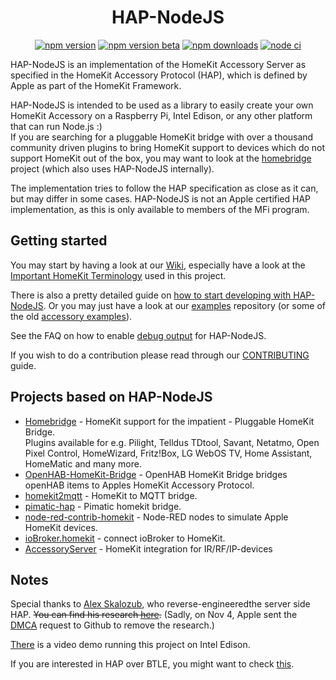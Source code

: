 <span align="center">
  
# HAP-NodeJS
  
  <a href="https://www.npmjs.com/package/hap-nodejs"><img title="npm version" src="https://badgen.net/npm/v/hap-nodejs" ></a>
  <a href="https://www.npmjs.com/package/hap-nodejs/v/beta"><img title="npm version beta" src="https://badgen.net/npm/v/hap-nodejs/beta" ></a>
  <a href="https://www.npmjs.com/package/hap-nodejs"><img title="npm downloads" src="https://badgen.net/npm/dt/hap-nodejs" ></a>
  <a href="https://github.com/KhaosT/HAP-NodeJS/actions?query=workflow%3A%22Node-CI%22"><img title="node ci" src="https://github.com/homebridge/HAP-NodeJS/workflows/Node-CI/badge.svg" ></a>

</span>

HAP-NodeJS is an implementation of the HomeKit Accessory Server as specified in the HomeKit Accessory Protocol (HAP),
which is defined by Apple as part of the HomeKit Framework.

HAP-NodeJS is intended to be used as a library to easily create your own HomeKit Accessory on a Raspberry Pi,
Intel Edison, or any other platform that can run Node.js :)  
If you are searching for a pluggable HomeKit bridge with over a thousand community driven plugins to bring HomeKit
support to devices which do not support HomeKit out of the box, you may want to look at the 
[homebridge][project-homebridge] project (which also uses HAP-NodeJS internally).

The implementation tries to follow the HAP specification as close as it can, but may differ in some cases.
HAP-NodeJS is not an Apple certified HAP implementation, as this is only available to members of the MFi program.

## Getting started

You may start by having a look at our [Wiki][wiki], especially have a look at the 
[Important HomeKit Terminology][hk-terminology] used in this project.

There is also a pretty detailed guide on [how to start developing with HAP-NodeJS][dev-guide].
Or you may just have a look at our [examples][examples-repo] repository
(or some of the old [accessory examples][example-accessories]).

See the FAQ on how to enable [debug output][faq-debug] for HAP-NodeJS.

If you wish to do a contribution please read through our [CONTRIBUTING][contributing] guide.

## Projects based on HAP-NodeJS

- [Homebridge][project-homebridge] - HomeKit support for the impatient - Pluggable HomeKit Bridge.  
    Plugins available for  e.g. Pilight, Telldus TDtool, Savant, Netatmo, Open Pixel Control, HomeWizard, Fritz!Box, 
    LG WebOS TV, Home Assistant, HomeMatic and many more.
- [OpenHAB-HomeKit-Bridge][project-openhab-homekit-bridge] - OpenHAB HomeKit Bridge bridges openHAB items to 
    Apples HomeKit Accessory Protocol.
- [homekit2mqtt][project-homekit2mqtt] - HomeKit to MQTT bridge.
- [pimatic-hap][project-pimatic-hap] - Pimatic homekit bridge.
- [node-red-contrib-homekit][project-node-red-contrib-homekit] - Node-RED nodes to simulate Apple HomeKit devices.
- [ioBroker.homekit][project-ioBroker-homekit] - connect ioBroker to HomeKit.
- [AccessoryServer][project-accessoryserver] - HomeKit integration for IR/RF/IP-devices

## Notes

Special thanks to [Alex Skalozub][link-alex-skalozub], who reverse-engineeredthe server side HAP.
~~You can find his research [here][link-homekit-research].~~
(Sadly, on Nov 4, Apple sent the [DMCA][link-apple-dmca] request to Github to remove the research.)

[There](http://instagram.com/p/t4cPlcDksQ/) is a video demo running this project on Intel Edison.

If you are interested in HAP over BTLE, you might want to check [this][link-hap-over-btle].

<!-- links -->

[wiki]: https://github.com/homebridge/HAP-NodeJS/wiki
[hk-terminology]: https://github.com/homebridge/HAP-NodeJS/wiki/HomeKit-Terminology
[dev-guide]: https://github.com/homebridge/HAP-NodeJS/wiki/Using-HAP-NodeJS-as-a-library
[faq-debug]: https://github.com/homebridge/HAP-NodeJS/wiki/FAQ#debug-mode
[contributing]: https://github.com/homebridge/HAP-NodeJS/blob/master/CONTRIBUTING.md

[examples-repo]: https://github.com/homebridge/HAP-NodeJS-examples
[example-accessories]: https://github.com/homebridge/HAP-NodeJS/tree/master/src/accessories

[project-homebridge]: https://github.com/homebridge/homebridge
[project-openhab-homekit-bridge]: https://github.com/htreu/OpenHAB-HomeKit-Bridge
[project-homekit2mqtt]: https://github.com/hobbyquaker/homekit2mqtt
[project-pimatic-hap]: https://github.com/michbeck100/pimatic-hap
[project-node-red-contrib-homekit]: https://github.com/NRCHKB/node-red-contrib-homekit-bridged
[project-ioBroker-homekit]: https://github.com/ioBroker/ioBroker.homekit2
[project-accessoryserver]: https://github.com/Appyx/AccessoryServer

[link-alex-skalozub]: https://twitter.com/pieceofsummer
[link-homekit-research]: https://gist.github.com/pieceofsummer/13272bf76ac1d6b58a30
[link-apple-dmca]: https://github.com/github/dmca/blob/master/2014/2014-11-04-Apple.md
[link-hap-over-btle]: https://gist.github.com/KhaosT/6ff09ba71d306d4c1079

